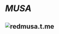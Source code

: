 # ___MUSA___
## ![redmusa.t.me](https://github.com/redmusa/redmusa.github.io/blob/main/20220829_204136.png)
